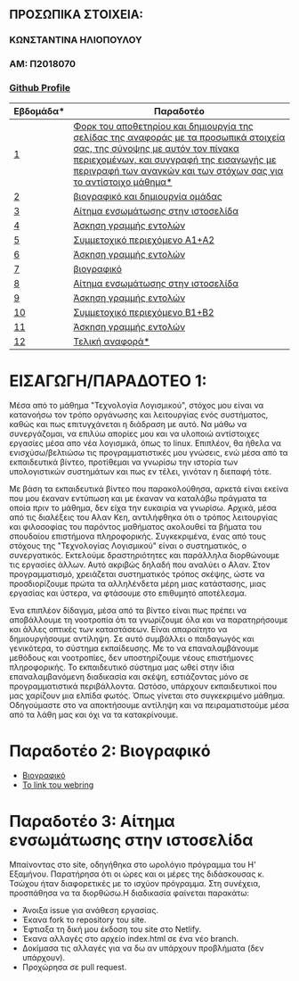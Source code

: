 ## ΠΡΟΣΩΠΙΚΑ ΣΤΟΙΧΕΙΑ:

### ΚΩΝΣΤΑΝΤΙΝΑ ΗΛΙΟΠΟΥΛΟΥ 
### ΑΜ: Π2018070
### [Github Profile](https://github.com/Konstantina3)

| Εβδομάδα* | Παραδοτέο |
| --- | --- |
| <a href="#P">1</a> |<a href="#P">Φορκ του αποθετηρίου και δημιουργία της σελίδας της αναφοράς με τα προσωπικά στοιχεία σας, της σύνοψης με αυτόν τον πίνακα περιεχομένων, και συγγραφή της εισαγωγής με περιγραφή των αναγκών και των στόχων σας για το αντίστοιχο μάθημα* </a> |
| <a href="#Παραδοτέο-2-Βιογραφικό">2</a> |<a href="#Παραδοτέο-2-Βιογραφικό"> βιογραφικό και δημιουργία ομάδας</a> |
| <a href="#Παραδοτέο-3-Αίτημα-ενσωμάτωσης-στην-ιστοσελίδα">3</a> |<a href="#Παραδοτέο-3-Αίτημα-ενσωμάτωσης-στην-ιστοσελίδα">  Αίτημα ενσωμάτωσης στην ιστοσελίδα</a> 
| <a href="#P-3">4</a> |<a href="#P-3"> Άσκηση γραμμής εντολών</a>  |
|  <a href="#P-4">5 </a> |<a href="#P-4"> Συμμετοχικό περιεχόμενο Α1+Α2</a> |
| <a href="#P-5">6 </a>|<a href="#P-5"> Άσκηση γραμμής εντολών</a> |
| <a href="#P-6">7 </a>|<a href="#P-6"> βιογραφικό</a> |
| <a href="#P-8">8 </a> | <a href="#P-8"> Αίτημα ενσωμάτωσης στην ιστοσελίδα </a> |
| <a href="#P-9">9</a> |<a href="#P-8"> Άσκηση γραμμής εντολών</a> |
| <a href="#P-7">10</a> | <a href="#P-7">Συμμετοχικό περιεχόμενο Β1+Β2  </a>|
| <a href="#P-8">11</a> |<a href="#P-8"> Άσκηση γραμμής εντολών</a> |
| <a href="#P-10">12</a> | <a href="#P-10">Τελική αναφορά* </a>|

# <a name="P">ΕΙΣΑΓΩΓΗ/ΠΑΡΑΔΟΤΕΟ 1:</a>
<p>Μέσα από το μάθημα "Τεχνολογία Λογισμικού", στόχος μου είναι να κατανοήσω τον τρόπο οργάνωσης και λειτουργίας ενός συστήματος, καθώς και πως επιτυγχάνεται η διάδραση με αυτό. Να μάθω να συνεργάζομαι, να επιλύω απορίες μου και να υλοποιώ αντίστοιχες εργασίες μέσα απο νέα λογισμικά, όπως το linux. Επιπλέον, θα ήθελα να ενισχύσω/βελτιώσω τις προγραμματιστικές μου γνώσεις, ενώ μέσα από τα εκπαιδευτικά βίντεο, προτίθεμαι να γνωρίσω την ιστορία των υπολογιστικών συστημάτων και πως εν τέλει, γινόταν η διεπαφή τότε.</p>   
<p>Με βάση τα εκπαιδευτικά βίντεο που παρακολούθησα, αρκετά είναι εκείνα που μου έκαναν εντύπωση και με έκαναν να καταλάβω πράγματα τα οποία πριν το μάθημα, δεν είχα την ευκαιρία να γνωρίσω. Αρχικά, μέσα από τις διαλέξεις του Αλαν Κεη, αντιλήφθηκα ότι ο τρόπος λειτουργίας και φιλοσοφίας του παρόντος μαθήματος ακολουθεί τα βήματα του σπουδαίου επιστήμονα πληροφορικής. Συγκεκριμένα, ένας από τους στόχους της "Τεχνολογίας Λογισμικού" είναι ο συστηματικός, ο συνεργατικός. Εκτελούμε δραστηριότητες και παράλληλα διορθώνουμε τις εργασίες άλλων. Αυτό ακριβώς δηλαδή που αναλύει ο Αλαν. Στον προγραμματισμό, χρειάζεται συστηματικός τρόπος σκέψης, ώστε να προσδιορίζουμε πρώτα τα αλληλένδετα μέρη μιας κατάστασης, μιας εργασίας και ύστερα, να φτάσουμε στο επιθυμητό αποτέλεσμα.</p>
<p>Ένα επιπλέον δίδαγμα, μέσα από τα βίντεο είναι πως πρέπει να αποβάλλουμε τη νοοτροπία ότι τα γνωρίζουμε όλα και να παρατηρήσουμε και άλλες οπτικές των καταστάσεων. Είναι απαραίτητο να δημιουργήσουμε αντίληψη. Σε αυτό συμβάλλει ο παιδαγωγός και γενικότερα, το σύστημα εκπαίδευσης. Με το να επαναλαμβάνουμε μεθόδους και νοοτροπίες, δεν υποστηρίζουμε νέους επιστήμονες πληροφορικής. Το εκπαιδευτικό σύστημα μας ωθεί στην ίδια επαναλαμβανόμενη διαδικασία και σκέψη, εστιάζοντας μόνο σε προγραμματιστικά περιβάλλοντα. Ωστόσο, υπάρχουν εκπαιδευτικοί που μας χαρίζουν μια ελπίδα φωτός. Όπως γίνεται στο συγκεκριμένο μάθημα. Οδηγούμαστε στο να αποκτήσουμε αντίληψη και να πειραματιστούμε μέσα από τα λάθη μας και όχι να τα κατακρίνουμε.</p>        

# Παραδοτέο 2: Βιογραφικό
- [Βιογραφικό](https://konstantina3.github.io/online-cv/)
- [Το link του webring](https://ioniancombination.netlify.app/)

# Παραδοτέο 3: Αίτημα ενσωμάτωσης στην ιστοσελίδα
Μπαίνοντας στο site, οδηγήθηκα στο ωρολόγιο πρόγραμμα του Η' Εξαμήνου. Παρατήρησα ότι οι ώρες και οι μέρες της διδάσκουσας κ. Τσώχου ήταν διαφορετικές με το ισχύον πρόγραμμα. Στη συνέχεια, προσπάθησα να τα διορθώσω.Η διαδικασία φαίνεται παρακάτω:

- Άνοιξα issue για ανάθεση εργασίας.
- Έκανα fork το repository του site.
- Έφτιαξα τη δική μου έκδοση του site στο Netlify.
- Έκανα αλλαγές στο αρχείο index.html σε ένα νέο branch.
- Δοκίμασα τις αλλαγές για να δω αν υπάρχουν προβλήματα (δεν υπάρχουν).
- Προχώρησα σε pull request.

